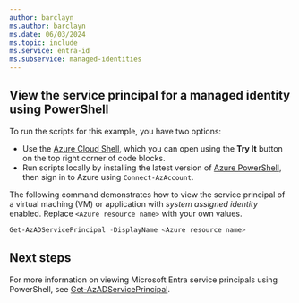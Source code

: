 ```yaml
---
author: barclayn 
ms.author: barclayn
ms.date: 06/03/2024 
ms.topic: include
ms.service: entra-id
ms.subservice: managed-identities
---
```


## View the service principal for a managed identity using PowerShell

To run the scripts for this example, you have two options:
   - Use the [Azure Cloud Shell](/azure/cloud-shell/overview), which you can open using the **Try It** button on the top right corner of code blocks.
   - Run scripts locally by installing the latest version of [Azure PowerShell](/powershell/azure/install-azure-powershell), then sign in to Azure using `Connect-AzAccount`.
 
The following command demonstrates how to view the service principal of a virtual maching (VM) or application with *system assigned identity* enabled. Replace `<Azure resource name>` with your own values.

```powershell
Get-AzADServicePrincipal -DisplayName <Azure resource name>
```

## Next steps

For more information on viewing Microsoft Entra service principals using PowerShell, see [Get-AzADServicePrincipal](/powershell/module/az.resources/get-azadserviceprincipal).
